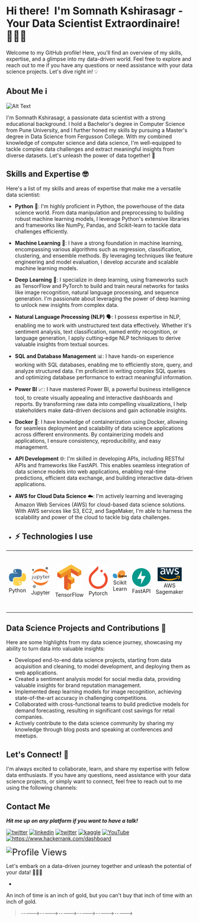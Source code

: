 # Hi there! <img alt="" src="https://media1.tenor.com/images/e5a6c8fff7422d5a137feade378401ac/tenor.gif?itemid=5530137" width="50px"> I'm Somnath Kshirasagr - Your Data Scientist Extraordinaire! 🧑‍🔬🚀  


Welcome to my GitHub profile! Here, you'll find an overview of my skills, expertise, and a glimpse into my data-driven world. Feel free to explore and reach out to me if you have any questions or need assistance with your data science projects. Let's dive right in! 💡

## About Me ℹ️

<img src="https://github.com/somanathkshirsagar/somanathkshirsagar/blob/main/assets/icons/NvL.gif" width="880" height="400" alt="Alt Text">

I'm Somnath Kshirasagr, a passionate data scientist with a strong educational background. I hold a Bachelor's degree in Computer Science from Pune University, and I further honed my skills by pursuing a Master's degree in Data Science from Fergusson College. With my combined knowledge of computer science and data science, I'm well-equipped to tackle complex data challenges and extract meaningful insights from diverse datasets. Let's unleash the power of data together! 💪

## Skills and Expertise 🤓

Here's a list of my skills and areas of expertise that make me a versatile data scientist:

- **Python** 🐍: I'm highly proficient in Python, the powerhouse of the data science world. From data manipulation and preprocessing to building robust machine learning models, I leverage Python's extensive libraries and frameworks like NumPy, Pandas, and Scikit-learn to tackle data challenges efficiently.

- **Machine Learning** 🤖: I have a strong foundation in machine learning, encompassing various algorithms such as regression, classification, clustering, and ensemble methods. By leveraging techniques like feature engineering and model evaluation, I develop accurate and scalable machine learning models.

- **Deep Learning** 🧠: I specialize in deep learning, using frameworks such as TensorFlow and PyTorch to build and train neural networks for tasks like image recognition, natural language processing, and sequence generation. I'm passionate about leveraging the power of deep learning to unlock new insights from complex data.

- **Natural Language Processing (NLP)** 🗣️: I possess expertise in NLP, enabling me to work with unstructured text data effectively. Whether it's sentiment analysis, text classification, named entity recognition, or language generation, I apply cutting-edge NLP techniques to derive valuable insights from textual sources.

- **SQL and Database Management** 📊: I have hands-on experience working with SQL databases, enabling me to efficiently store, query, and analyze structured data. I'm proficient in writing complex SQL queries and optimizing database performance to extract meaningful information.

- **Power BI** 📈: I have mastered Power BI, a powerful business intelligence tool, to create visually appealing and interactive dashboards and reports. By transforming raw data into compelling visualizations, I help stakeholders make data-driven decisions and gain actionable insights.

- **Docker** 🐳: I have knowledge of containerization using Docker, allowing for seamless deployment and scalability of data science applications across different environments. By containerizing models and applications, I ensure consistency, reproducibility, and easy management.

- **API Development** 🌐: I'm skilled in developing APIs, including RESTful APIs and frameworks like FastAPI. This enables seamless integration of data science models into web applications, enabling real-time predictions, efficient data exchange, and building interactive data-driven applications.

- **AWS for Cloud Data Science** ☁️: I'm actively learning and leveraging Amazon Web Services (AWS) for cloud-based data science solutions. With AWS services like S3, EC2, and SageMaker, I'm able to harness the scalability and power of the cloud to tackle big data challenges.
-   ## ⚡ Technologies I use 

<div align="center">
<table align="center">
    <tr>
        <td align="center" width="140" height="112.43">
            <img src="./assets/icons/python.jpeg" width="65px"/>
            <br /> Python
        </td>
        <td align="center" width="140" height="112.43">
            <img src="./assets/icons/jupyter.png" width="65px"/>
            <br /> Jupyter
        </td>
        <td align="center" width="140" height="112.43">
            <img src="./assets/icons/tensorflow.png" width="65px"/>
            <br /> TensorFlow
        </td>
        <td align="center" width="140" height="112.43">
            <img src="./assets/icons/pytorch.png" width="65px"/>
            <br /> Pytorch
        </td>
        <td align="center" width="140" height="112.43">
            <img src="./assets/icons/scikitlearn.png" width="65px"/>
            <br /> Scikit Learn
        </td>
        <td align="center" width="140" height="112.43">
            <img src="./assets/icons/fastapi.png" width="65px"/>
            <br /> FastAPI
         </td>
        <td align="center" width="200" height="160">
            <img src="./assets/icons/Amazon-Web-Services-AWS-Emblem.png" width="65px"/>
            <br /> AWS Sagemaker
        </td>
         <td align="center" width="140" height="112.43">
            <img src="./assets/icons/stm.png" width="65px"/>
            <br /> 
        </td>
        <td align="center" width="140" height="112.43">
            <img src="./assets/icons/docker.png" width="65px"/>
            <br /> Docker
        </td>
    </tr>
</table>
</div>


## Data Science Projects and Contributions 🚀

Here are some highlights from my data science journey, showcasing my ability to turn data into valuable insights:

- Developed end-to-end data science projects, starting from data acquisition and cleaning, to model development, and deploying them as web applications.
- Created a sentiment analysis model for social media data, providing valuable insights for brand reputation management.
- Implemented deep learning models for image recognition, achieving state-of-the-art accuracy in challenging competitions.
- Collaborated with cross-functional teams to build predictive models for demand forecasting, resulting in significant cost savings for retail companies.
- Actively contribute to the data science community by sharing my knowledge through blog posts and speaking at conferences and meetups.

## Let's Connect! 🤝

I'm always excited to collaborate, learn, and share my expertise with fellow data enthusiasts. If you have any questions, need assistance with your data science projects, or simply want to connect, feel free to reach out to me using the following channels:
## Contact Me

***Hit me up on any platform if you want to have a talk!***

<a href="mailto:somanathtk198@gmail.com" target="_blank"><img src="https://img.shields.io/badge/Gmail-D14836?style=for-the-badge&logo=gmail&logoColor=white" alt="twitter"></a>
<a href="https://www.linkedin.com/in/somnath-kshirasagar-b73ba2212/" target="_blank"><img src="https://img.shields.io/badge/LinkedIn-0077B5?style=for-the-badge&logo=linkedin&logoColor=white" alt="linkedin"></a>
<a href="https://twitter.com/Somnath_9696" target="_blank"><img src="https://img.shields.io/badge/Twitter-1DA1F2?style=for-the-badge&logo=twitter&logoColor=white" alt="twitter"></a>
<a href="https://www.kaggle.com/somanathkshirasagar" target="_blank"><img src="https://img.shields.io/badge/Kaggle-20BEFF?style=for-the-badge&logo=Kaggle&logoColor=white" alt="kaggle"></a>
<a href="https://www.youtube.com/channel/UCUMBgJEWzDeQpnBD9cCuSFA" target="_blank"><img src="https://img.shields.io/badge/YouTube-%23FF0000.svg?style=for-the-badge&logo=YouTube&logoColor=white" alt="YouTube"></a>
<a href="https://www.hackerrank.com/dashboard" target="blank"><img src="https://raw.githubusercontent.com/rahuldkjain/github-profile-readme-generator/master/src/images/icons/Social/hackerrank.svg" alt="https://www.hackerrank.com/dashboard" height="30" width="40"></a>

<img src="https://komarev.com/ghpvc/?username=somanathkshirsagar" alt="Profile Views" style="font-size: 24px;">

Let's embark on a data-driven journey together and unleash the potential of your data! 🚀🔬💡
- <img alt="" src="https://media.tenor.com/images/4a37815ddbf2e92d8f082ca3a0aa02fb/tenor.gif" width="200px">

An inch of time is an inch of gold, but you can't buy that inch of time with an inch of gold.
>----->----->----->----->----->----->
